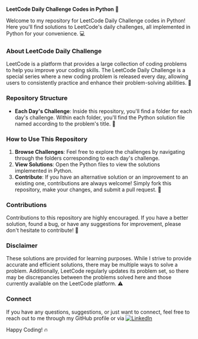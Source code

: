 **LeetCode Daily Challenge Codes in Python** 🐍

Welcome to my repository for LeetCode Daily Challenge codes in Python! Here you'll find solutions to LeetCode's daily challenges, all implemented in Python for your convenience. 💻

### About LeetCode Daily Challenge
LeetCode is a platform that provides a large collection of coding problems to help you improve your coding skills. The LeetCode Daily Challenge is a special series where a new coding problem is released every day, allowing users to consistently practice and enhance their problem-solving abilities. 📅

### Repository Structure
- **Each Day's Challenge**: Inside this repository, you'll find a folder for each day's challenge. Within each folder, you'll find the Python solution file named according to the problem's title. 📁

### How to Use This Repository
1. **Browse Challenges**: Feel free to explore the challenges by navigating through the folders corresponding to each day's challenge.
2. **View Solutions**: Open the Python files to view the solutions implemented in Python.
3. **Contribute**: If you have an alternative solution or an improvement to an existing one, contributions are always welcome! Simply fork this repository, make your changes, and submit a pull request. 🚀

### Contributions
Contributions to this repository are highly encouraged. If you have a better solution, found a bug, or have any suggestions for improvement, please don't hesitate to contribute! 🎉

### Disclaimer
These solutions are provided for learning purposes. While I strive to provide accurate and efficient solutions, there may be multiple ways to solve a problem. Additionally, LeetCode regularly updates its problem set, so there may be discrepancies between the problems solved here and those currently available on the LeetCode platform. ⚠️

### Connect
If you have any questions, suggestions, or just want to connect, feel free to reach out to me through my GitHub profile or via [![LinkedIn](https://img.shields.io/badge/LinkedIn-%230077B5.svg?logo=linkedin&logoColor=white)](https://linkedin.com/in/https://www.linkedin.com/in/aditivaidya10/) 

Happy Coding! 🔥
